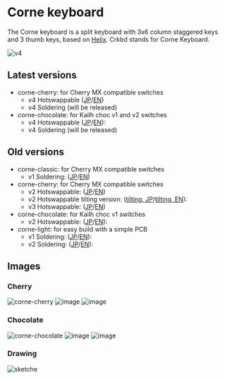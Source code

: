 # Corne keyboard

The Corne keyboard is a split keyboard with 3x6 column staggered keys
and 3 thumb keys, based on [Helix](https://github.com/MakotoKurauchi/helix).
Crkbd stands for Corne Keyboard.

![v4](https://github.com/foostan/crkbd/assets/736191/97750874-9e48-4647-9f3e-79ded2fbe1ac)

## Latest versions
- corne-cherry: for Cherry MX compatible switches
  - v4 Hotswappable ([JP](docs/corne-cherry/v4/buildguide_jp.md)/[EN](docs/corne-cherry/v4/buildguide_en.md))
  - v4 Soldering (will be released)
- corne-chocolate: for Kailh choc v1 and v2 switches
  - v4 Hotswappable ([JP](docs/corne-chocolate/v4/buildguide_jp.md)/[EN](docs/corne-chocolate/v4/buildguide_en.md)):
  - v4 Soldering (will be released)

## Old versions

- corne-classic: for Cherry MX compatible switches 
  - v1 Soldering: ([JP](docs/corne-classic/buildguide_jp.md)/[EN](docs/corne-classic/buildguide_en.md))
- corne-cherry: for Cherry MX compatible switches
  - v2 Hotswappable: ([JP](docs/corne-cherry/v2/buildguide_jp.md)/[EN](docs/corne-cherry/v2/buildguide_en.md))
  - v2 Hotswappable tilting version: ([tilting, JP](docs/corne-cherry/v2/buildguide_tilting_tenting_plate_jp.md)/[tilting, EN](docs/corne-cherry/v2/buildguide_tilting_tenting_plate_en.md)):
  - v3 Hotswappable: ([JP](docs/corne-cherry/v3/buildguide_jp.md)/[EN](docs/corne-cherry/v3/buildguide_en.md))
- corne-chocolate: for Kailh choc v1 switches
  - v2 Hotswappable: ([JP](docs/corne-chocolate/v2/buildguide_jp.md)/[EN](docs/corne-chocolate/v2/buildguide_en.md)):
- corne-light: for easy build with a simple PCB
  - v1 Soldering: ([JP](docs/corne-light/v1/buildguide_jp.md)/[EN](docs/corne-light/v1/buildguide_en.md)):
  - v2 Soldering: ([JP](docs/corne-light/v2/buildguide_low_edition_jp.md)/[EN](docs/corne-light/v2/buildguide_low_edition_en.md)):

## Images

### Cherry
![corne-cherry](https://github.com/foostan/crkbd/assets/736191/f954ba89-a711-4866-a535-bad0bed937d1)
![image](https://github.com/foostan/crkbd/assets/736191/6a6705d2-40fb-4463-8006-6b7ca97dc0ff)
![image](https://github.com/foostan/crkbd/assets/736191/20407f6c-0f2e-41ea-8cd6-17d46d9be0a2)

### Chocolate
![corne-chocolate](https://github.com/foostan/crkbd/assets/736191/fb0e6962-76b3-4bd5-8093-83ccc1a17029)
![image](https://github.com/foostan/crkbd/assets/736191/610f9964-3adf-459b-88ad-9e9f29d5f659)
![image](https://github.com/foostan/crkbd/assets/736191/134db4dd-0c48-4a5f-bf75-97b8e652be22)

### Drawing
![sketche](https://github.com/foostan/crkbd/assets/736191/87ebea53-3c5c-42a1-97b3-f9292e4dacae)